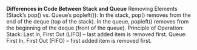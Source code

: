 **Differences in Code Between Stack and Queue**
Removing Elements (Stack’s pop() vs. Queue’s popleft()):
In the stack, pop() removes from the end of the deque (top of the stack).
In the queue, popleft() removes from the beginning of the deque (front of the queue).
Principle of Operation:
Stack: Last In, First Out (LIFO) – last added item is removed first.
Queue: First In, First Out (FIFO) – first added item is removed first.